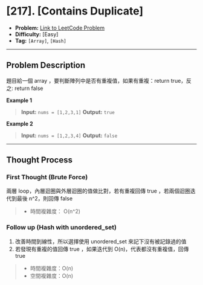 # [217]. [Contains Duplicate]

- **Problem:** [Link to LeetCode Problem]([https://leetcode.com/problems/contains-duplicate/])
- **Difficulty:** [Easy]
- **Tag:** `[Array]`, `[Hash]`

---

## Problem Description

題目給一個 array ，要判斷陣列中是否有重複值，如果有重複：return true，反之: return false

**Example 1**
> **Input:** `nums = [1,2,3,1]`
> **Output:** `true`
>
**Example 2**
> **Input:** `nums = [1,2,3,4]`
> **Output:** `false`

---

## Thought Process

### First Thought (Brute Force)


兩層 loop，內層迴圈與外層迴圈的值做比對，若有重複回傳 true ，若兩個迴圈迭代到最後 n^2，則回傳 false

> - 時間複雜度： O(n^2)

### Follow up (Hash with unordered_set)

1. 改善時間到線性，所以選擇使用 unordered_set 來記下沒有被記錄過的值
2. 若發現有重複的值回傳 true ，如果迭代到 O(n)，代表都沒有重複值，回傳 true

> - 時間複雜度：O(n)
> - 空間複雜度：O(n)